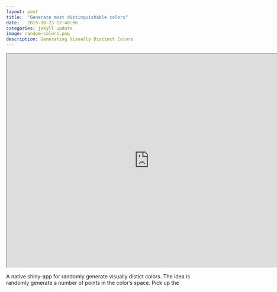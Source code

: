 ```yaml
---
layout: post
title:  "Generate most distinguishable colors"
date:   2015-10-23 17:40:06
categories: jekyll update
image: random-colors.png
description: Generating Visually Distinct Colors
---
```


<iframe src="http://51.175.77.204/RColor/" style="width:80vw; height:60vw;"></iframe><br>

A native shiny-app for randomly generate visually distict colors. The idea is randomly generate a number of points in the color’s space. Pick up the 
